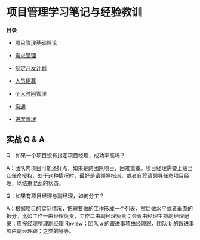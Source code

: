 # 项目管理学习笔记与经验教训

**目录**

* [项目管理基础理论](./basic-theory.md)

* [需求管理](./demand-management.md)

* [制定开发计划](./development-plan.md)

* [人员招募](./recruitment.md)

* [个人时间管理](./personal-time-management.md)

* [沟通](./communication.md)

* [进度管理](./schedule-control.md)

## 实战 Q & A

Q：如果一个项目没有指定项目经理，成功率高吗？

A：团队内项目可能还好点，如果是跨团队项目，困难重重。项目经理需要上级当众任命授权，处于这种情况时，最好是请领导指派，或者自荐请领导任命项目经理，以结束混乱的状态。

Q：如果有项目经理与副经理，如何分工？

A：根据项目的实际情况，把需要做的工作形成一个列表，然后做水平或者垂直的拆分。比如工作一由经理负责，工作二由副经理负责；会议由经理主持副经理记录；周报经理整理副经理 Review；团队 a 的跟进事项由经理跟，团队 b 的跟进事项由副经理跟；之类的等等。
